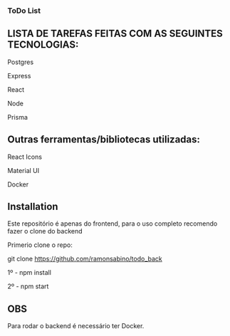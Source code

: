 ### ToDo List

## LISTA DE TAREFAS FEITAS COM AS SEGUINTES TECNOLOGIAS:

Postgres

Express

React

Node

Prisma

## Outras ferramentas/bibliotecas utilizadas:

React Icons

Material UI

Docker

## Installation

Este repositório é apenas do frontend, para o uso completo recomendo fazer o clone do backend

Primerio clone o repo:

git clone https://github.com/ramonsabino/todo_back

1º - npm install

2º - npm start

## OBS

Para rodar o backend é necessário ter Docker.
